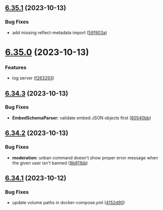 ## [6.35.1](https://github.com/onesoft-sudo/sudobot/compare/v6.35.0...v6.35.1) (2023-10-13)


### Bug Fixes

* add missing reflect-metadata import ([591903a](https://github.com/onesoft-sudo/sudobot/commit/591903ab0244db63f66d4f143d21c2390b5a7728))



# [6.35.0](https://github.com/onesoft-sudo/sudobot/compare/v6.34.3...v6.35.0) (2023-10-13)


### Features

* log server ([f263293](https://github.com/onesoft-sudo/sudobot/commit/f263293eaad1eb836b404a299aaae08060dca44b))



## [6.34.3](https://github.com/onesoft-sudo/sudobot/compare/v6.34.2...v6.34.3) (2023-10-13)


### Bug Fixes

* **EmbedSchemaParser:** validate embed JSON objects first ([80540bb](https://github.com/onesoft-sudo/sudobot/commit/80540bb4ae0d0e2bfe036bcb7ca0ffb6a513fb23))



## [6.34.2](https://github.com/onesoft-sudo/sudobot/compare/v6.34.1...v6.34.2) (2023-10-13)


### Bug Fixes

* **moderation:** unban command doesn't show proper error message when the given user isn't banned ([8b811bb](https://github.com/onesoft-sudo/sudobot/commit/8b811bb902902f4b29eb62fa66370e51e78dcd09))



## [6.34.1](https://github.com/onesoft-sudo/sudobot/compare/v6.34.0...v6.34.1) (2023-10-12)


### Bug Fixes

* update volume paths in docker-compose.yml ([4152d90](https://github.com/onesoft-sudo/sudobot/commit/4152d90827ed9ac585b7f8ae04a23dc0addb6c7d))



